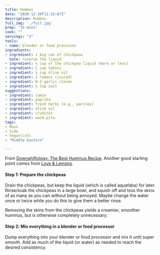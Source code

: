 ```yaml
---
title: Hummus
date: "2020-12-20T11:33:07Z"
description: Hummus
full_img: './full.jpg'
prep: "15 mins"
cook: ""
servings: "3"
tools:
- name: blender or food processor
ingredients:
- ingredient: 1 big can of chickpeas
  note: reserve the liquid
- ingredient: ⅓ cup of the chickpea liquid (more or less)
- ingredient: ½ cup tahini
- ingredient: ¼ cup olive oil
- ingredient: 2 lemons (juiced)
- ingredient: 0-2 garlic cloves
- ingredient: ½ tsp salt
suggestions:
- ingredient: cumin
- ingredient: paprika
- ingredient: fresh herbs (e.g., parsley)
- ingredient: olive oil
- ingredient: crudités
- ingredient: warm pita
tags:
- Main
- Side
- Vegan(ish)
- "Middle Eastern"

---
```


From [Downshiftology: The Best Hummus Recipe](https://downshiftology.com/recipes/3-minute-hummus/). Another good starting point comes from [Love &amp; Lemons](https://www.loveandlemons.com/hummus-recipe/).

#### Step 1: Prepare the chickpeas

Drain the chickpeas, but keep the liquid (which is called aquafaba) for later. Rinse/soak the chickpeas in a large bowl, and squish off and toss the skins of as many as you can without being annoyed. Maybe change the water once or twice while you do this to give them a better rinse.

Removing the skins from the chickpeas yields a creamier, smoother hummus, but is otherwise completely unnecessary.

#### Step 2: Mix everything in a blender or food processor

Dump everything into your blender or food processor and mix it until super smooth. Add as much of the liquid (or water) as needed to reach the desired consistency.


